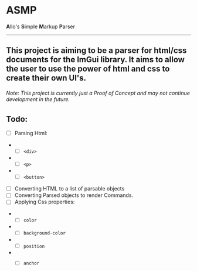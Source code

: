 # ASMP
**A**llo's **S**imple **M**arkup **P**arser

---
This project is aiming to be a parser for html/css documents for the ImGui library.
It aims to allow the user to use the power of html and css to create their own UI's.
---
###### Note: This project is currently just a Proof of Concept and may not continue development in the future.

## Todo:
- [ ] Parsing Html:
- - [ ] `<div>`
- - [ ] `<p>`
- - [ ] `<button>`
- [ ] Converting HTML to a list of parsable objects
- [ ] Converting Parsed objects to render Commands.
- [ ] Applying Css properties:
- - [ ] `color`
- - [ ] `background-color`
- - [ ] `position`
- - [ ] `anchor`

